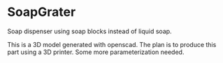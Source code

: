 SoapGrater
==========

Soap dispenser using soap blocks instead of liquid soap.

This is a 3D model generated with openscad. The plan is to produce this part using a 3D printer. Some more parameterization needed.
